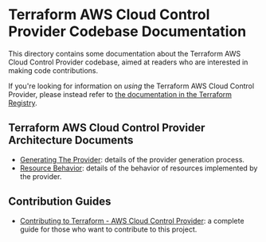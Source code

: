 # Terraform AWS Cloud Control Provider Codebase Documentation

This directory contains some documentation about the Terraform AWS Cloud Control Provider codebase, aimed at readers who are interested in making code contributions.

If you're looking for information on _using_ the Terraform AWS Cloud Control Provider, please instead refer to [the documentation in the Terraform Registry](https://registry.terraform.io/providers/hashicorp/awscc/latest).

## Terraform AWS Cloud Control Provider Architecture Documents

* [Generating The Provider](./generating.md): details of the provider generation process.
* [Resource Behavior](./resource-behavior.md): details of the behavior of resources implemented by the provider.

## Contribution Guides

* [Contributing to Terraform - AWS Cloud Control Provider](../CONTRIBUTING.md): a complete guide for those who want to contribute to this project.
